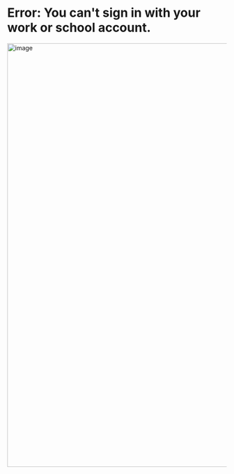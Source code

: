 # Error: You can't sign in with your work or school account. 


 <img width="980" height="971" alt="image" src="https://github.com/user-attachments/assets/df401cf7-0868-4668-97f7-3b3cc646d6b2" />
